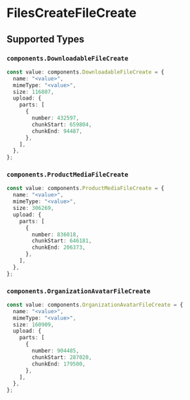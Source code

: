 # FilesCreateFileCreate


## Supported Types

### `components.DownloadableFileCreate`

```typescript
const value: components.DownloadableFileCreate = {
  name: "<value>",
  mimeType: "<value>",
  size: 116807,
  upload: {
    parts: [
      {
        number: 432597,
        chunkStart: 659804,
        chunkEnd: 94487,
      },
    ],
  },
};
```

### `components.ProductMediaFileCreate`

```typescript
const value: components.ProductMediaFileCreate = {
  name: "<value>",
  mimeType: "<value>",
  size: 306269,
  upload: {
    parts: [
      {
        number: 836018,
        chunkStart: 646181,
        chunkEnd: 206373,
      },
    ],
  },
};
```

### `components.OrganizationAvatarFileCreate`

```typescript
const value: components.OrganizationAvatarFileCreate = {
  name: "<value>",
  mimeType: "<value>",
  size: 160909,
  upload: {
    parts: [
      {
        number: 904485,
        chunkStart: 287020,
        chunkEnd: 179500,
      },
    ],
  },
};
```

